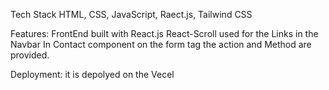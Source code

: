 
Tech Stack
HTML, CSS, JavaScript, Raect.js, Tailwind CSS

Features:
FrontEnd built with React.js
React-Scroll used for the Links in the Navbar
In Contact component on the form tag the action and Method are provided.

Deployment:
it is depolyed on the Vecel
